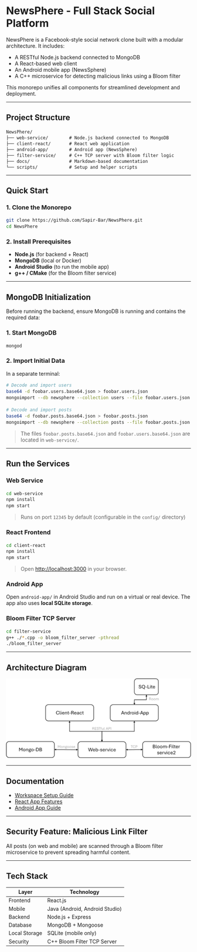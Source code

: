 
# NewsPhere - Full Stack Social Platform

NewsPhere is a Facebook-style social network clone built with a modular architecture. It includes:
- A RESTful Node.js backend connected to MongoDB
- A React-based web client
- An Android mobile app (NewsSphere)
- A C++ microservice for detecting malicious links using a Bloom filter

This monorepo unifies all components for streamlined development and deployment.

---

## Project Structure

```
NewsPhere/
├── web-service/        # Node.js backend connected to MongoDB
├── client-react/       # React web application
├── android-app/        # Android app (NewsSphere)
├── filter-service/     # C++ TCP server with Bloom filter logic
├── docs/               # Markdown-based documentation
└── scripts/            # Setup and helper scripts
```

---

## Quick Start

### 1. Clone the Monorepo

```bash
git clone https://github.com/Sapir-Bar/NewsPhere.git
cd NewsPhere
```

### 2. Install Prerequisites

- **Node.js** (for backend + React)
- **MongoDB** (local or Docker)
- **Android Studio** (to run the mobile app)
- **g++ / CMake** (for the Bloom filter service)

---

## MongoDB Initialization

Before running the backend, ensure MongoDB is running and contains the required data:

### 1. Start MongoDB

```bash
mongod
```

### 2. Import Initial Data

In a separate terminal:

```bash
# Decode and import users
base64 -d foobar.users.base64.json > foobar.users.json
mongoimport --db newsphere --collection users --file foobar.users.json --jsonArray

# Decode and import posts
base64 -d foobar.posts.base64.json > foobar.posts.json
mongoimport --db newsphere --collection posts --file foobar.posts.json --jsonArray
```

> The files `foobar.posts.base64.json` and `foobar.users.base64.json` are located in `web-service/`.
---

## Run the Services

### Web Service

```bash
cd web-service
npm install
npm start
```

> Runs on port `12345` by default (configurable in the `config/` directory)

### React Frontend

```bash
cd client-react
npm install
npm start
```

> Open [http://localhost:3000](http://localhost:3000) in your browser.

### Android App

Open `android-app/` in Android Studio and run on a virtual or real device. The app also uses **local SQLite storage**.

### Bloom Filter TCP Server

```bash
cd filter-service
g++ ./*.cpp -o bloom_filter_server -pthread
./bloom_filter_server
```

---

## Architecture Diagram

![NewsSphere Architecture](docs/Images/architecture_diagram.png)

---

## Documentation

- [Workspace Setup Guide](docs/settingUpWorkSpace.md)
- [React App Features](docs/react.md)
- [Android App Guide](docs/android_application.md)

---

## Security Feature: Malicious Link Filter

All posts (on web and mobile) are scanned through a Bloom filter microservice to prevent spreading harmful content.

---

## Tech Stack

| Layer        | Technology                     |
|--------------|--------------------------------|
| Frontend     | React.js                       |
| Mobile       | Java (Android, Android Studio) |
| Backend      | Node.js + Express              |
| Database     | MongoDB + Mongoose             |
| Local Storage| SQLite (mobile only)           |
| Security     | C++ Bloom Filter TCP Server    |
